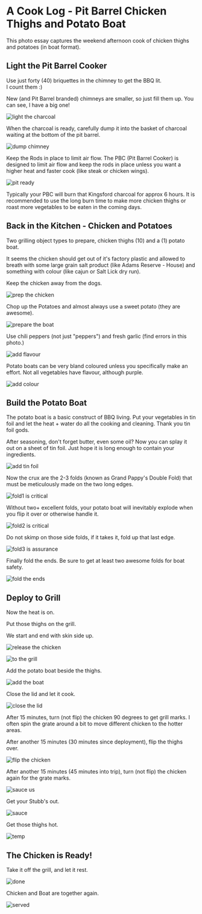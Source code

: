 # A Cook Log - Pit Barrel Chicken Thighs and Potato Boat
This photo essay captures the weekend afternoon cook of chicken thighs and potatoes (in boat format).

## Light the Pit Barrel Cooker
Use just forty (40) briquettes in the chimney to get the BBQ lit.  
I count them :) 

New (and Pit Barrel branded) chimneys are smaller, so just fill them up. You can see, I have a big one!

![light the charcoal](photos/charcoal.png)

When the charcoal is ready, carefully dump it into the basket of charcoal waiting at the bottom of the pit barrel.

![dump chimney](photos/chimney.png)

Keep the Rods in place to limit air flow. The PBC (Pit Barrel Cooker) is designed to limit air flow and keep the rods in place unless you want a higher heat and faster cook (like steak or chicken wings).

![pit ready](photos/pitready.png)

Typically your PBC will burn that Kingsford charcoal for approx 6 hours. It is recommended to use the long burn time to make more chicken thighs or roast more vegetables to be eaten in the coming days.

## Back in the Kitchen - Chicken and Potatoes
Two grilling object types to prepare, chicken thighs (10) and a (1) potato boat.

It seems the chicken should get out of it's factory plastic and allowed to breath with some large grain salt product (like Adams Reserve - House) and something with colour (like cajun or Salt Lick dry run).   

Keep the chicken away from the dogs. 

![prep the chicken](photos/chicken.png)

Chop up the Potatoes and almost always use a sweet potato (they are awesome).

![prepare the boat](photos/boata.png)

Use chili peppers (not just "peppers") and fresh garlic (find errors in this photo.)

![add flavour](photos/flava.png)

Potato boats can be very bland coloured unless you specifically make an effort. Not all vegetables have flavour, although purple.

![add colour](photos/colour.png)

## Build the Potato Boat
The potato boat is a basic construct of BBQ living. Put your vegetables in tin foil and let the heat + water do all the cooking and cleaning. Thank you tin foil gods. 

After seasoning, don't forget butter, even some oil? Now you can splay it out on a sheet of tin foil. Just hope it is long enough to contain your ingredients.

![add tin foil](photos/boatb.png)

Now the crux are the 2-3 folds (known as Grand Pappy's Double Fold) that must be meticulously made on the two long edges. 

![fold1 is critical](photos/fold1.png)

Without two+ excellent folds, your potato boat will inevitably explode when you flip it over or otherwise handle it.

![fold2 is critical](photos/fold2.png)

Do not skimp on those side folds, if it takes it, fold up that last edge.

![fold3 is assurance](photos/fold3.png)

Finally fold the ends. Be sure to get at least two awesome folds for boat safety.

![fold the ends](photos/fold4.png)

## Deploy to Grill

Now the heat is on. 

Put those thighs on the grill.

We start and end with skin side up.

![release the chicken](photos/release.png)

![to the grill](photos/release2.png)

Add the potato boat beside the thighs.

![add the boat](photos/addboat.png)

Close the lid and let it cook.

![close the lid](photos/closelid.png)

After 15 minutes, turn (not flip) the chicken 90 degrees to get grill marks. I often spin the grate around a bit to move different chicken to the hotter areas.

After another 15 minutes (30 minutes since deployment), flip the thighs over.

![flip the chicken](photos/flip.png)

After another 15 minutes (45 minutes into trip), turn (not flip) the chicken again for the grate marks.

![sauce us](photos/sauceus.png)

Get your Stubb's out.

![sauce](photos/sauce.png)

Get those thighs hot.

![temp](photos/temp.png)


## The Chicken is Ready!
Take it off the grill, and let it rest.

![done](photos/done.png)

Chicken and Boat are together again.

![served](photos/served.png)



